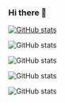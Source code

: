 ### Hi there 👋
[![GitHub stats](https://github-readme-stats.vercel.app/api?username=Igiz23)](https://github.com/anuraghazra/github-readme-stats)


![GitHub stats](https://github-readme-stats.vercel.app/api?username=Igiz23&hide=contribs,prs)


![GitHub stats](https://github-readme-stats.vercel.app/api?username=Igiz23&count_private=true)


![GitHub stats](https://github-readme-stats.vercel.app/api?username=Igiz23&show_icons=true)


![GitHub stats](https://github-readme-stats.vercel.app/api?username=Igiz23&show_icons=true)
